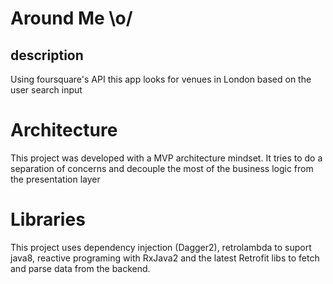 # Around Me \o/
## description
Using foursquare's API this app looks for venues in London based on the user search input
# Architecture
This project was developed with a MVP architecture mindset. 
It tries to do a separation of concerns and decouple the most of the business logic from the presentation layer
# Libraries
This project uses dependency injection (Dagger2), retrolambda to suport java8, reactive programing with RxJava2 and the latest Retrofit libs to fetch and parse data from the backend.
